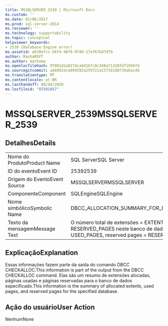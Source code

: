 ```yaml
---
title: MSSQLSERVER_2539 | Microsoft Docs
ms.custom: ''
ms.date: 03/06/2017
ms.prod: sql-server-2014
ms.reviewer: ''
ms.technology: supportability
ms.topic: conceptual
helpviewer_keywords:
- 2539 (Database Engine error)
ms.assetid: e638efcc-56f4-40f9-9740-17ef67b47d79
author: MashaMSFT
ms.author: mathoma
ms.openlocfilehash: 9f061d2a827dca641bfc0c348af1328fd71856fd
ms.sourcegitcommit: ad4d92dce894592a259721a1571b1d8736abacdb
ms.translationtype: MT
ms.contentlocale: pt-BR
ms.lasthandoff: 08/04/2020
ms.locfileid: "87581857"
---
```

# <a name="mssqlserver_2539"></a><span data-ttu-id="aa4e8-102">MSSQLSERVER_2539</span><span class="sxs-lookup"><span data-stu-id="aa4e8-102">MSSQLSERVER_2539</span></span>
    
## <a name="details"></a><span data-ttu-id="aa4e8-103">Detalhes</span><span class="sxs-lookup"><span data-stu-id="aa4e8-103">Details</span></span>  
  
|||  
|-|-|  
|<span data-ttu-id="aa4e8-104">Nome do Produto</span><span class="sxs-lookup"><span data-stu-id="aa4e8-104">Product Name</span></span>|<span data-ttu-id="aa4e8-105">SQL Server</span><span class="sxs-lookup"><span data-stu-id="aa4e8-105">SQL Server</span></span>|  
|<span data-ttu-id="aa4e8-106">ID do evento</span><span class="sxs-lookup"><span data-stu-id="aa4e8-106">Event ID</span></span>|<span data-ttu-id="aa4e8-107">2539</span><span class="sxs-lookup"><span data-stu-id="aa4e8-107">2539</span></span>|  
|<span data-ttu-id="aa4e8-108">Origem do Evento</span><span class="sxs-lookup"><span data-stu-id="aa4e8-108">Event Source</span></span>|<span data-ttu-id="aa4e8-109">MSSQLSERVER</span><span class="sxs-lookup"><span data-stu-id="aa4e8-109">MSSQLSERVER</span></span>|  
|<span data-ttu-id="aa4e8-110">Componente</span><span class="sxs-lookup"><span data-stu-id="aa4e8-110">Component</span></span>|<span data-ttu-id="aa4e8-111">SQLEngine</span><span class="sxs-lookup"><span data-stu-id="aa4e8-111">SQLEngine</span></span>|  
|<span data-ttu-id="aa4e8-112">Nome simbólico</span><span class="sxs-lookup"><span data-stu-id="aa4e8-112">Symbolic Name</span></span>|<span data-ttu-id="aa4e8-113">DBCC_ALLOCATION_SUMMARY_FOR_DATABASE</span><span class="sxs-lookup"><span data-stu-id="aa4e8-113">DBCC_ALLOCATION_SUMMARY_FOR_DATABASE</span></span>|  
|<span data-ttu-id="aa4e8-114">Texto da mensagem</span><span class="sxs-lookup"><span data-stu-id="aa4e8-114">Message Text</span></span>|<span data-ttu-id="aa4e8-115">O número total de extensões = EXTENTS, páginas usadas = USED_PAGES, páginas reservadas = RESERVED_PAGES neste banco de dados.</span><span class="sxs-lookup"><span data-stu-id="aa4e8-115">Total number of extents = EXTENTS, used pages = USED_PAGES, reserved pages = RESERVED_PAGES in this database.</span></span>|  
  
## <a name="explanation"></a><span data-ttu-id="aa4e8-116">Explicação</span><span class="sxs-lookup"><span data-stu-id="aa4e8-116">Explanation</span></span>  
 <span data-ttu-id="aa4e8-117">Essas informações fazem parte da saída do comando DBCC CHECKALLOC.</span><span class="sxs-lookup"><span data-stu-id="aa4e8-117">This information is part of the output from the DBCC CHECKALLOC command.</span></span> <span data-ttu-id="aa4e8-118">Elas são um resumo de extensões alocadas, páginas usadas e páginas reservadas para o banco de dados especificado.</span><span class="sxs-lookup"><span data-stu-id="aa4e8-118">This information is the summary of allocated extents, used pages, and reserved pages for the specified database.</span></span>  
  
## <a name="user-action"></a><span data-ttu-id="aa4e8-119">Ação do usuário</span><span class="sxs-lookup"><span data-stu-id="aa4e8-119">User Action</span></span>  
 <span data-ttu-id="aa4e8-120">Nenhum</span><span class="sxs-lookup"><span data-stu-id="aa4e8-120">None</span></span>  
  
  
